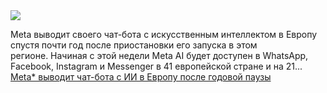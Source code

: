 <!--2025-03-20 13:29:30-->
<div class="yb">
  <div class="rss smaller1 habr"><img src="https://habrastorage.org/getpro/habr/upload_files/91f/f27/b80/91ff27b80f37bcffffc70c7da9a3fb2f.jpg" /><p>Meta выводит своего чат-бота с искусственным интеллектом в Европу спустя почти год после приостановки его запуска в этом регионе.&nbsp;Начиная с этой недели Meta AI будет доступен в WhatsApp, Facebook, Instagram и Messenger в 41 европейской стране и на 21... <br><a class="light" href="https://habr.com/ru/companies/bothub/news/892778/?utm_source=habrahabr&utm_medium=rss&utm_campaign=892778">Meta* выводит чат-бота с ИИ в Европу после годовой паузы</a></div>
</div>
